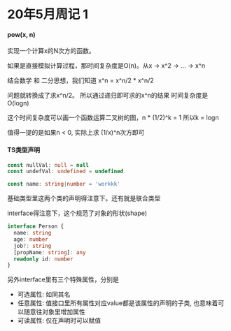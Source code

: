 # 20年5月周记 1

#### pow(x, n)

实现一个计算x的N次方的函数。

如果是直接模拟计算过程，那时间复杂度是O(n)。从x -> x^2 -> ... -> x^n

结合数学 和 二分思想，我们知道 x^n = x^n/2 * x^n/2

问题就转换成了求x^n/2。 所以通过递归即可求的x^n的结果 时间复杂度是O(logn)

这个时间复杂度可以画一个函数运算二叉树的图，n * (1/2)^k = 1 所以k = logn

值得一提的是如果n < 0, 实际上求 (1/x)^n次方即可

#### TS类型声明

```ts
const nullVal: null = null
const undefVal: undefined = undefined

const name: string|number = 'workkk'
```

基础类型里这两个类的声明得注意下。还有就是联合类型

interface得注意下，这个规范了对象的形状(shape)

```ts
interface Person {
  name: string
  age: number
  job?: string
  [propName: string]: any
  readonly id: number
}
```

另外interface里有三个特殊属性，分别是
* 可选属性: 如同其名
* 任意属性: 值接口里所有属性对应value都是该属性的声明的子类, 也意味着可以随意往对象里增加属性
* 可读属性: 仅在声明时可以赋值